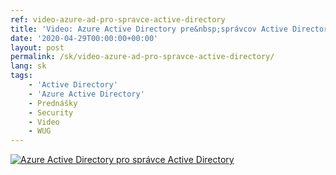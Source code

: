```yaml
---
ref: video-azure-ad-pro-spravce-active-directory
title: 'Video: Azure Active Directory pre&nbsp;správcov Active Directory (WUG)'
date: '2020-04-29T00:00:00+00:00'
layout: post
permalink: /sk/video-azure-ad-pro-spravce-active-directory/
lang: sk
tags:
    - 'Active Directory'
    - 'Azure Active Directory'
    - Prednášky
    - Security
    - Video
    - WUG
---
```


[![Azure Active Directory pro správce Active Directory](https://wug.cz/online/akce/GetFile.ashx?PhotoID=3178&ThumbnailSizeName=detail)](https://wug.cz/zaznamy/612-Azure-Active-Directory-pro-spravce-Active-Directory)
